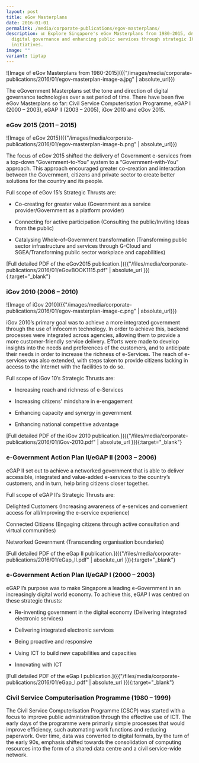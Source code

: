 ```yaml
---
layout: post
title: eGov Masterplans
date: 2016-01-01
permalink: /media/corporate-publications/egov-masterplans/
description: 📊 Explore Singapore's eGov Masterplans from 1980-2015, driving
  digital governance and enhancing public services through strategic ICT
  initiatives.
image: ""
variant: tiptap
---
```

![Image of eGov Masterplans from 1980-2015]({{"/images/media/corporate-publications/2016/01/egov-masterplan-image-a.jpg" | absolute_url}})

The eGovernment Masterplans set the tone and direction of digital governance technologies over a set period of time. There have been five eGov Masterplans so far: Civil Service Computerisation Programme, eGAP I (2000 – 2003), eGAP II (2003 – 2005), iGov 2010 and eGov 2015.

### **eGov 2015 (2011 – 2015)**

![Image of eGov 2015]({{"/images/media/corporate-publications/2016/01/egov-masterplan-image-b.png" | absolute_url}})

The focus of eGov 2015 shifted the delivery of Government e-services from a top-down “Government-to-You” system to a “Government-with-You” approach. This approach encouraged greater co-creation and interaction between the Government, citizens and private sector to create better solutions for the country and its people.

Full scope of eGov 15’s Strategic Thrusts are:

* Co-creating for greater value (Government as a service provider/Government as a platform provider)

* Connecting for active participation (Consulting the public/Inviting Ideas from the public)

* Catalysing Whole-of-Government transformation (Transforming public sector infrastructure and services through G-Cloud and SGEA/Transforming public sector workplace and capabilities)

[Full detailed PDF of the eGov2015 publication.]({{"/files/media/corporate-publications/2016/01/eGovBOOK1115.pdf" | absolute_url }}){:target="_blank"}

### **iGov 2010 (2006 – 2010)**

![Image of iGov 2010]({{"/images/media/corporate-publications/2016/01/egov-masterplan-image-c.png" | absolute_url}})

iGov 2010’s primary goal was to achieve a more integrated government through the use of infocomm technology. In order to achieve this, backend processes were integrated across agencies, allowing them to provide a more customer-friendly service delivery. Efforts were made to develop insights into the needs and preferences of the customers, and to anticipate their needs in order to increase the richness of e-Services. The reach of e-services was also extended, with steps taken to provide citizens lacking in access to the Internet with the facilities to do so.

Full scope of iGov 10’s Strategic Thrusts are:

* Increasing reach and richness of e-Services

* Increasing citizens’ mindshare in e-engagement

* Enhancing capacity and synergy in government

* Enhancing national competitive advantage

[Full detailed PDF of the iGov 2010 publication.]({{"/files/media/corporate-publications/2016/01/iGov-2010.pdf" | absolute_url }}){:target="_blank"}


### **e-Government Action Plan II/eGAP II (2003 – 2006)**

eGAP II set out to achieve a networked government that is able to deliver accessible, integrated and value-added e-services to the country’s customers, and in turn, help bring citizens closer together.

Full scope of eGAP II’s Strategic Thrusts are:

Delighted Customers (Increasing awareness of e-services and convenient access for all/Improving the e-service experience)

Connected Citizens (Engaging citizens through active consultation and virtual communities)

Networked Government (Transcending organisation boundaries)

[Full detailed PDF of the eGap II publication.]({{"/files/media/corporate-publications/2016/01/eGap_II.pdf" | absolute_url }}){:target="_blank"}

### **e-Government Action Plan II/eGAP I (2000 – 2003)**

eGAP I’s purpose was to make Singapore a leading e-Government in an increasingly digital world economy. To achieve this, eGAP I was centred on these strategic thrusts:

* Re-inventing government in the digital economy (Delivering integrated electronic services)

* Delivering integrated electronic services

* Being proactive and responsive

* Using ICT to build new capabilities and capacities

* Innovating with ICT

[Full detailed PDF of the eGap I publication.]({{"/files/media/corporate-publications/2016/01/eGap_I.pdf" | absolute_url }}){:target="_blank"}

### **Civil Service Computerisation Programme (1980 – 1999)**

The Civil Service Computerisation Programme (CSCP) was started with a focus to improve public administration through the effective use of ICT. The early days of the programme were primarily simple processes that would improve efficiency, such automating work functions and reducing paperwork. Over time, data was converted to digital formats, by the turn of the early 90s, emphasis shifted towards the consolidation of computing resources into the form of a shared data centre and a civil service-wide network.